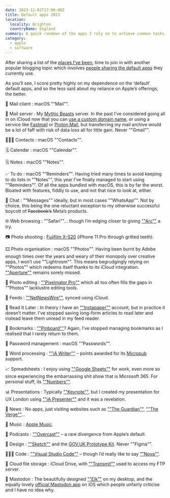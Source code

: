 ```yaml
---
date: 2023-12-02T17:00:00Z
title: Default apps 2023
location:
  locality: Brighton
  countryName: England
summary: A quick rundown of the apps I rely on to achieve common tasks.
category:
  - apple
  - software
---
```


After sharing a list of the [places I’ve been][1], time to join in with another popular blogging topic which involves [people sharing the default apps][2] they currently use.

As you’ll see, I score pretty highly on my dependence on the ‘default’ default apps, and so the less said about my reliance on Apple’s offerings, the better.

📨 Mail client
: macOS ""Mail"".

📮 Mail server
: My [Mythic Beasts](https://www.mythic-beasts.com) server. In the past I’ve considered going all in on iCloud now that you can [use a custom domain name][3], or using a service like [Fastmail](https://www.fastmail.com) or [Proton Mail](https://proton.me/mail), but transferring my mail archive would be a lot of faff with risk of data loss all for little gain. Never ""Gmail"".

🙍🏻‍♂️ Contacts
: macOS ""Contacts"".

🗓️ Calendar
: macOS ""Calendar"".

🗒️ Notes
: macOS ""Notes"".

✅ To do
: macOS ""Reminders"". Having tried many times to avoid keeping to do lists in ""Notes"", this year I’ve finally managed to start using ""Reminders"". Of all the apps bundled with macOS, this is by far the worst. Bloated with features, fiddly to use, and not that nice to look at, either.

💬 Chat
: ""Messages"" ideally, but in most cases ""WhatsApp"". Not by choice, this being the one reluctant exception to my otherwise successful boycott of ~~Facebook’s~~ Meta’s products.

🌐 Web browsing
: ""Safari""… though I’m edging closer to giving [""Arc""](https://arc.net) a try.

📷 Photo shooting
: [Fujifilm X-S20](https://fujifilm-x.com/en-gb/products/cameras/x-s20/) (iPhone 11 Pro through gritted teeth).

🎞️ Photo organisation
: macOS ""Photos"". Having been burnt by Adobe enough times over the years and weary of their monopoly over creative apps, I won’t use ""Lightroom"". This means begrudgingly relying on ""Photos"" which redeems itself thanks to its iCloud integration. [""Aperture""][4] remains sorely missed.

🌅 Photo editing
: [""Pixelmator Pro""](https://www.pixelmator.com/pro/) which all too often fills the gaps in ""Photos"" lacklustre editing tools.

📖 Feeds
: [""NetNewsWire""](https://netnewswire.com), synced using iCloud.

📑 Read It Later
: In theory I have an [""Instapaper""](https://www.instapaper.com) account, but in practice it doesn’t matter. I’ve stopped saving long-form articles to read later and instead leave them unread in my feed reader.

🔖 Bookmarks
: [""Pinboard""](https://www.pinboard.in)? Again, I’ve stopped managing bookmarks as I realised that I rarely return to them.

🔐 Password management
: macOS ""Passwords"".

📄 Word processing
: [""iA Writer""](https://ia.net/writer) – points awarded for its [Micropub][5] support.

📈 Spreadsheets
: I enjoy using [""Google Sheets""](https://www.google.com/sheets/about/) for work, even more so since experiencing the embarrassing shit show that is Microsoft 365. For personal stuff, its [""Numbers""](https://www.apple.com/numbers/).

📊 Presentations
: Typically [""Keynote""](https://www.apple.com/keynote/), but I created my presentation for UX London using [""iA Presenter""](https://ia.net/presenter) and it was a revelation.

📰 News
: No apps, just visiting websites such as [""The Guardian""](https://www.theguardian.com/uk), [""The Verge""](https://www.theverge.com)…

🎵 Music
: [Apple Music](https://www.apple.com/uk/apple-music/).

🎤 Podcasts
: [""Overcast""](https://overcast.fm) – a rare divergence from Apple’s default.

📐 Design
: [""Sketch""](https://www.sketch.com) and the [GOV.UK Prototype Kit](https://prototype-kit.service.gov.uk/docs/). Never ""Figma"".

👨🏼‍💻 Code
: [""Visual Studio Code""](https://code.visualstudio.com) – though I’d really like to say [""Nova""](https://nova.app).

📁 Cloud file storage
: iCloud Drive, with [""Transmit""](https://www.panic.com/transmit/) used to access my FTP server.

🐘 Mastodon
: The beautifully designed [""Elk""](https://elk.zone) on my desktop, and the equally lovely [official Mastodon app](https://joinmastodon.org/apps) on iOS which people unfairly criticise and I have no idea why.

[1]: /2023/149/a1/where_have_i_been/
[2]: https://defaults.rknight.me/
[3]: https://support.apple.com/en-gb/HT212514
[4]: https://en.wikipedia.org/wiki/Aperture_(software)
[5]: https://micropub.spec.indieweb.org
